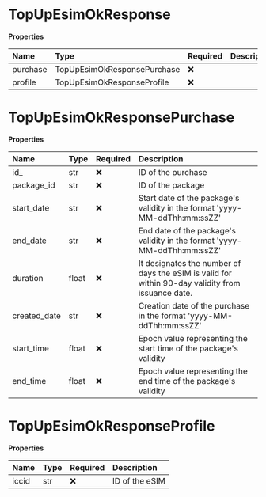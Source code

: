 # TopUpEsimOkResponse

**Properties**

| Name     | Type                        | Required | Description |
| :------- | :-------------------------- | :------- | :---------- |
| purchase | TopUpEsimOkResponsePurchase | ❌       |             |
| profile  | TopUpEsimOkResponseProfile  | ❌       |             |

# TopUpEsimOkResponsePurchase

**Properties**

| Name         | Type  | Required | Description                                                                                       |
| :----------- | :---- | :------- | :------------------------------------------------------------------------------------------------ |
| id\_         | str   | ❌       | ID of the purchase                                                                                |
| package_id   | str   | ❌       | ID of the package                                                                                 |
| start_date   | str   | ❌       | Start date of the package's validity in the format 'yyyy-MM-ddThh:mm:ssZZ'                        |
| end_date     | str   | ❌       | End date of the package's validity in the format 'yyyy-MM-ddThh:mm:ssZZ'                          |
| duration     | float | ❌       | It designates the number of days the eSIM is valid for within 90-day validity from issuance date. |
| created_date | str   | ❌       | Creation date of the purchase in the format 'yyyy-MM-ddThh:mm:ssZZ'                               |
| start_time   | float | ❌       | Epoch value representing the start time of the package's validity                                 |
| end_time     | float | ❌       | Epoch value representing the end time of the package's validity                                   |

# TopUpEsimOkResponseProfile

**Properties**

| Name  | Type | Required | Description    |
| :---- | :--- | :------- | :------------- |
| iccid | str  | ❌       | ID of the eSIM |
